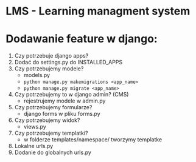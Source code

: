 # LMS - Learning managment system

# Dodawanie feature w django:
1. Czy potrzebuje django apps?
2. Dodać do settings.py do INSTALLED_APPS
3. Czy potrzebujemy modele?
   - models.py
   - `python manage.py makemigrations <app_name>`
   - `python manage.py migrate <app_name>`
4. Czy potrzebujemy to w django admin? (CMS)
   - rejestrujemy modele w admin.py
5. Czy potrzebujemy formularze?
   - django forms w pliku forms.py
6. Czy potrzebujemy widok?
   - views.py
7. Czy potrzebujemy templatki?
   - w folderze templates/namespace/ tworzymy templatke
8. Lokalne urls.py
9. Dodanie do globalnych urls.py
